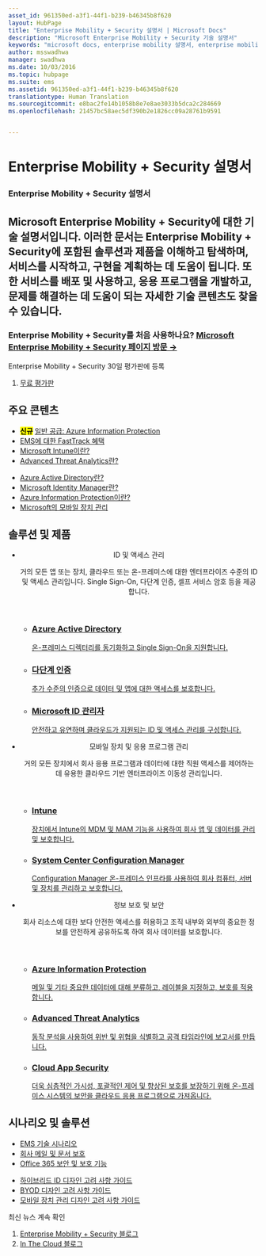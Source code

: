```yaml
---
asset_id: 961350ed-a3f1-44f1-b239-b46345b8f620
layout: HubPage
title: "Enterprise Mobility + Security 설명서 | Microsoft Docs"
description: "Microsoft Enterprise Mobility + Security 기술 설명서"
keywords: "microsoft docs, enterprise mobility 설명서, enterprise mobility 알아보기, enterprise mobility 가이드, enterprise mobility 기술 설명서"
author: msswadhwa
manager: swadhwa
ms.date: 10/03/2016
ms.topic: hubpage
ms.suite: ems
ms.assetid: 961350ed-a3f1-44f1-b239-b46345b8f620
translationtype: Human Translation
ms.sourcegitcommit: e8bac2fe14b1058b8e7e8ae3033b5dca2c284669
ms.openlocfilehash: 21457bc58aec5df390b2e1826cc09a28761b9591


---
```

# Enterprise Mobility + Security 설명서
<article id="main">
    <section id="hero-content" class="graph">
        <h1>Enterprise Mobility + Security 설명서</h1>
        <h2>Microsoft Enterprise Mobility + Security에 대한 기술 설명서입니다. 이러한 문서는 Enterprise Mobility + Security에 포함된 솔루션과 제품을 이해하고 탐색하며, 서비스를 시작하고, 구현을 계획하는 데 도움이 됩니다. 또한 서비스를 배포 및 사용하고, 응용 프로그램을 개발하고, 문제를 해결하는 데 도움이 되는 자세한 기술 콘텐츠도 찾을 수 있습니다.</h2>
        <h3>Enterprise Mobility + Security를 처음 사용하나요? <a href="http://go.microsoft.com/fwlink/?LinkId=816837" target="_blank">Microsoft Enterprise Mobility + Security 페이지 방문 &rarr;</a></h3>
    </section>
    <aside class="alert section-border">
        <p>Enterprise Mobility + Security 30일 평가판에 등록</p>
        <ol class="action-list">
        <li><a href="http://go.microsoft.com/fwlink/?LinkId=816834" target="_blank" class="button-bordered button-translucent">무료 평가판</a></li>
        </ol>
    </aside>
    <section id="featured" class="container">
        <h2 class="section-heading"><span class="icon icon-lightbulb-checked"></span> 주요 콘텐츠</h2>
        <div class="features row">
            <ul class="column-half">
                <li><mark><b>신규</b></mark> <a href="/information-protection/">일반 공급: Azure Information Protection</a></li>
                <li><a href="/enterprise-mobility/solutions/fasttrack-center-benefit-for-enterprise-mobility-suite-ems">EMS에 대한 FastTrack 혜택</a></li>
                <li><a href="/intune/understand-explore/introduction-to-microsoft-intune">Microsoft Intune이란?</a></li>
                <li><a href="/advanced-threat-analytics/understand-explore/what-is-ata">Advanced Threat Analytics란?</a></li>
            </ul>
            <ul class="column-half">
                <li><a href="/active-directory/active-directory-whatis">Azure Active Directory란?</a></li>
                <li><a href="/microsoft-identity-manager/understand-explore/microsoft-identity-manager-2016">Microsoft Identity Manager란?</a></li>
                <li><a href="/information-protection/understand-explore/what-is-information-protection">Azure Information Protection이란?</a></li>
                <li><a href="https://www.microsoft.com/itshowcase/Article/Content/588/Mobile-device-management-at-Microsoft" target="_blank">Microsoft의 모바일 장치 관리</a></li>
            </ul>
        </div>
    </section>
    <div id="journeys">
        <section class="container">
            <h2 class="section-heading"><span class="icon icon-inheritance"></span> 솔루션 및 제품</h2>
            <ul class="journeys-list">
                <li class="journey-step">
                    <header class="journey-step-header row">
                            <div class="title column-third">
                                <span class="icon icon-connect"></span>
                                <p>ID 및 액세스 관리</p>
                            </div>
                            <p class="description column-two-thirds">거의 모든 앱 또는 장치, 클라우드 또는 온-프레미스에 대한 엔터프라이즈 수준의 ID 및 액세스 관리입니다. Single Sign-On, 다단계 인증, 셀프 서비스 암호 등을 제공합니다.
                            </p>
                    </header>
                    <section class="journey-step-elements content">
                        <ul class="row">
                            <li class="column column-third">
                                <a href="/active-directory/">
                                <h3>Azure Active Directory</h3>
                                <p>온-프레미스 디렉터리를 동기화하고 Single Sign-On을 지원합니다.</p>
                                </a>
                            </li>
                            <li class="column column-third">
                                <a href="/multi-factor-authentication/">
                                <h3>다단계 인증</h3>
                                <p>추가 수준의 인증으로 데이터 및 앱에 대한 액세스를 보호합니다.</p>
                                </a>
                            </li>
                            <li class="column column-third">
                                <a href="/microsoft-identity-manager/">
                                <h3>Microsoft ID 관리자</h3>
                                <p>안전하고 유연하며 클라우드가 지원되는 ID 및 액세스 관리를 구성합니다.</p>
                                </a>
                            </li>
                        </ul>
                    </section>
                </li>
                <li class="journey-step">
                    <header class="journey-step-header row">
                            <div class="title column-third">
                                <span class="icon icon-mobile"></span>
                                <p>모바일 장치 및 응용 프로그램 관리</p>
                            </div>
                            <p class="description column-two-thirds">거의 모든 장치에서 회사 응용 프로그램과 데이터에 대한 직원 액세스를 제어하는 데 유용한 클라우드 기반 엔터프라이즈 이동성 관리입니다.
                            </p>
                    </header>
                    <section class="journey-step-elements content">
                        <ul class="row">
                            <li class="column column-third">
                                <a href="/intune/">
                                <h3>Intune</h3>
                                <p>장치에서 Intune의 MDM 및 MAM 기능을 사용하여 회사 앱 및 데이터를 관리 및 보호합니다.</p>
                                </a>
                            </li>
                            <li class="column column-third">
                                <a href="/sccm/">
                                <h3>System Center Configuration Manager</h3>
                                <p>Configuration Manager 온-프레미스 인프라를 사용하여 회사 컴퓨터, 서버 및 장치를 관리하고 보호합니다.</p>
                                </a>
                            </li>
                          </ul>
                    </section>
                </li>
                <li class="journey-step">
                    <header class="journey-step-header row">
                            <div class="title column-third">
                                <span class="icon icon-shield"></span>
                                <p>정보 보호 및 보안</p>
                            </div>
                            <p class="description column-two-thirds">회사 리소스에 대한 보다 안전한 액세스를 허용하고 조직 내부와 외부의 중요한 정보를 안전하게 공유하도록 하여 회사 데이터를 보호합니다.
                            </p>
                    </header>
                    <section class="journey-step-elements content">
                        <ul class="row">
                            <li class="column column-third">
                                <a href="/information-protection/">
                                <h3>Azure Information Protection</h3>
                                <p>메일 및 기타 중요한 데이터에 대해 분류하고, 레이블을 지정하고, 보호를 적용합니다.</p>
                                </a>
                            </li>
                            <li class="column column-third">
                                <a href="/advanced-threat-analytics/">
                                <h3>Advanced Threat Analytics</h3>
                                <p>동작 분석을 사용하여 위반 및 위협을 식별하고 공격 타임라인에 보고서를 만듭니다.</p>
                                </a>
                            </li>
                            <li class="column column-third">
                                <a href="https://technet.microsoft.com/library/mt489024.aspx">
                                <h3>Cloud App Security</h3>
                                <p>더욱 심층적인 가시성, 포괄적인 제어 및 향상된 보호를 보장하기 위해 온-프레미스 시스템의 보안을 클라우드 응용 프로그램으로 가져옵니다.</p>
                                </a>
                            </li>
                        </ul>
                    </section>
                </li>
            </ul>
        </section>
    </div>
    <div class="section-border">
        <section class="resources container">
            <h2 class="section-heading"><span class="icon icon-note"></span> 시나리오 및 솔루션</h2>
            <div class="resource-list row">
              <ul class="column-half">
                  <li><a href="/enterprise-mobility/solutions/enterprise-mobility-fasttrack-program">EMS 기술 시나리오</a></li>
                  <li><a href="/enterprise-mobility/solutions/architecture-guidance-for-protecting-company-email-and-documents">회사 메일 및 문서 보호</a></li>
                  <li><a href="https://support.office.com/en-us/article/Plan-for-Office-365-security-and-information-protection-capabilities-3d4ac4a1-3920-4ff9-918f-011f3ce60408?ui=en-US&rs=en-US&ad=US">Office 365 보안 및 보호 기능</a></li>
              </ul>
              <ul class="column-half">
                  <li><a href="https://docs.microsoft.com/active-directory/active-directory-hybrid-identity-design-considerations-overview">하이브리드 ID 디자인 고려 사항 가이드</a></li>
                  <li><a href="/enterprise-mobility/solutions/byod-design-considerations-guide">BYOD 디자인 고려 사항 가이드</a></li>
                  <li><a href="/enterprise-mobility/solutions/mdm-design-considerations-guide">모바일 장치 관리 디자인 고려 사항 가이드</a></li>
            </ul>
            </div>            
        </section>
    </div>
    <aside class="alert alert-social">
        <p>최신 뉴스 계속 확인</p>
        <ol class="action-list">
            <li><a href="https://blogs.technet.microsoft.com/enterprisemobility/" target="_blank" class="button-bordered button-translucent">Enterprise Mobility + Security 블로그</a></li>
            <li><a href="https://blogs.technet.microsoft.com/in_the_cloud/" target="_blank" class="button-bordered button-translucent">In The Cloud 블로그</a></li>
        </ol>
    </aside>
</article>



<!--HONumber=Oct16_HO1-->


